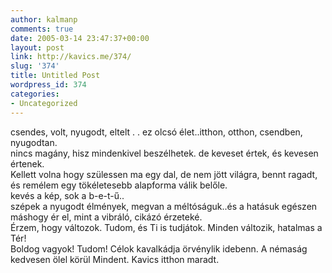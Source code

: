 ```yaml
---
author: kalmanp
comments: true
date: 2005-03-14 23:47:37+00:00
layout: post
link: http://kavics.me/374/
slug: '374'
title: Untitled Post
wordpress_id: 374
categories:
- Uncategorized
---
```


csendes, volt, nyugodt, eltelt . . ez olcsó élet..itthon, otthon, csendben, nyugodtan.  
nincs magány, hisz mindenkivel beszélhetek. de keveset értek, és kevesen értenek.  
Kellett volna hogy szülessen ma egy dal, de nem jött világra, bennt ragadt, és remélem egy tökéletesebb alapforma válik belőle.  
kevés a kép, sok a b-e-t-ű..  
szépek a nyugodt élmények, megvan a méltóságuk..és a hatásuk egészen máshogy ér el, mint a vibráló, cikázó érzeteké.  
Érzem, hogy változok. Tudom, és Ti is tudjátok. Minden változik, hatalmas a Tér!  
Boldog vagyok! Tudom! Célok kavalkádja örvénylik idebenn. A némaság kedvesen ölel körül Mindent. Kavics itthon maradt.
